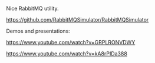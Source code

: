 

Nice RabbitMQ utility.

https://github.com/RabbitMQSimulator/RabbitMQSimulator

Demos and presentations:

https://www.youtube.com/watch?v=GRPLRONVDWY

https://www.youtube.com/watch?v=kA8rPIDa388